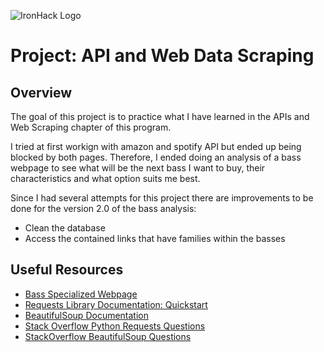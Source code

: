 ![IronHack Logo](https://s3-eu-west-1.amazonaws.com/ih-materials/uploads/upload_d5c5793015fec3be28a63c4fa3dd4d55.png)

# Project: API and Web Data Scraping

## Overview

The goal of this project is to practice what I have learned in the APIs and Web Scraping chapter of this program.

I tried at first workign with amazon and spotify API but ended up being blocked by both pages. Therefore, I ended doing an analysis of a bass webpage to see what will be the next bass I want to buy, their characteristics and what option suits me best. 

Since I had several attempts for this project there are improvements to be done for the version 2.0 of the bass analysis:
* Clean the database
* Access the contained links that have families within the basses

## Useful Resources
* [Bass Specialized Webpage](https://www.music-man.com/instruments/basses/)
* [Requests Library Documentation: Quickstart](http://docs.python-requests.org/en/master/user/quickstart/)
* [BeautifulSoup Documentation](https://www.crummy.com/software/BeautifulSoup/bs4/doc/)
* [Stack Overflow Python Requests Questions](https://stackoverflow.com/questions/tagged/python-requests)
* [StackOverflow BeautifulSoup Questions](https://stackoverflow.com/questions/tagged/beautifulsoup)
